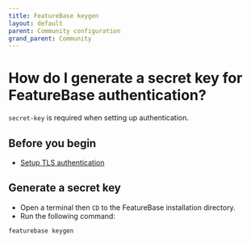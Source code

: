 ```yaml
---
title: FeatureBase keygen
layout: default
parent: Community configuration
grand_parent: Community
---
```


# How do I generate a secret key for FeatureBase authentication?

`secret-key` is required when setting up authentication.

## Before you begin

* [Setup TLS authentication](/docs/com-config/com-config-authentication)

## Generate a secret key

* Open a terminal then `CD` to the FeatureBase installation directory.
* Run the following command:

```
featurebase keygen
```
